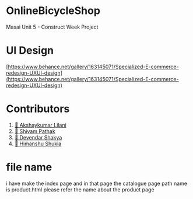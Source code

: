 # OnlineBicycleShop

Masai Unit 5 - Construct Week Project


# UI Design

[https://www.behance.net/gallery/163145071/Specialized-E-commerce-redesign-UXUI-design](https://www.behance.net/gallery/163145071/Specialized-E-commerce-redesign-UXUI-design)


# Contributors

1. [🔗 Akshaykumar Lilani](https://github.com/AkshaykumarLilani)
2. [🔗 Shivam Pathak](https://github.com/Shivampathak124)
3. [🔗 Devendar Shakya](https://github.com/devender-shakya)
4. [🔗 Himanshu Shukla](https://github.com/himanshuShukla55)



# file name 
i have make the  index page and in that page the catalogue page path name is product.html  please refer the name about the product page 
